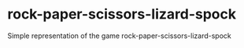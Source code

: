 # rock-paper-scissors-lizard-spock
Simple representation of the game rock-paper-scissors-lizard-spock
